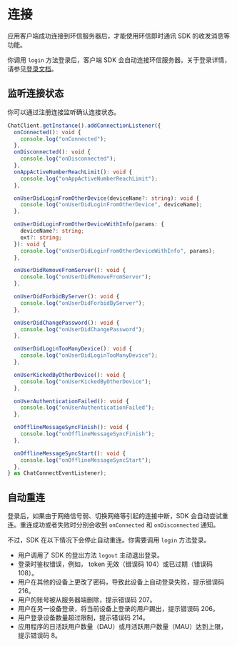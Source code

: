 # 连接

应用客户端成功连接到环信服务器后，才能使用环信即时通讯 SDK 的收发消息等功能。

你调用 `login` 方法登录后，客户端 SDK 会自动连接环信服务器。关于登录详情，请参见[登录文档](login.html)。

## 监听连接状态

你可以通过注册连接监听确认连接状态。

```typescript
ChatClient.getInstance().addConnectionListener({
  onConnected(): void {
    console.log("onConnected");
  },
  onDisconnected(): void {
    console.log("onDisconnected");
  },
  onAppActiveNumberReachLimit(): void {
    console.log("onAppActiveNumberReachLimit");
  },

  onUserDidLoginFromOtherDevice(deviceName?: string): void {
    console.log("onUserDidLoginFromOtherDevice", deviceName);
  },

  onUserDidLoginFromOtherDeviceWithInfo(params: {
    deviceName?: string;
    ext?: string;
  }): void {
    console.log("onUserDidLoginFromOtherDeviceWithInfo", params);
  },

  onUserDidRemoveFromServer(): void {
    console.log("onUserDidRemoveFromServer");
  },

  onUserDidForbidByServer(): void {
    console.log("onUserDidForbidByServer");
  },

  onUserDidChangePassword(): void {
    console.log("onUserDidChangePassword");
  },

  onUserDidLoginTooManyDevice(): void {
    console.log("onUserDidLoginTooManyDevice");
  },

  onUserKickedByOtherDevice(): void {
    console.log("onUserKickedByOtherDevice");
  },

  onUserAuthenticationFailed(): void {
    console.log("onUserAuthenticationFailed");
  },

  onOfflineMessageSyncFinish(): void {
    console.log("onOfflineMessageSyncFinish");
  },

  onOfflineMessageSyncStart(): void {
    console.log("onOfflineMessageSyncStart");
  },
} as ChatConnectEventListener);
```

## 自动重连

登录后，如果由于网络信号弱、切换网络等引起的连接中断，SDK 会自动尝试重连。重连成功或者失败时分别会收到 `onConnected` 和 `onDisconnected` 通知。

不过，SDK 在以下情况下会停止自动重连。你需要调用 `login` 方法登录。

- 用户调用了 SDK 的登出方法 `logout` 主动退出登录。
- 登录时鉴权错误，例如， token 无效（错误码 104）或已过期（错误码 108）。
- 用户在其他的设备上更改了密码，导致此设备上自动登录失败，提示错误码 216。
- 用户的账号被从服务器端删除，提示错误码 207。
- 用户在另一设备登录，将当前设备上登录的用户踢出，提示错误码 206。
- 用户登录设备数量超过限制，提示错误码 214。
- 应用程序的日活跃用户数量（DAU）或月活跃用户数量（MAU）达到上限，提示错误码 8。
